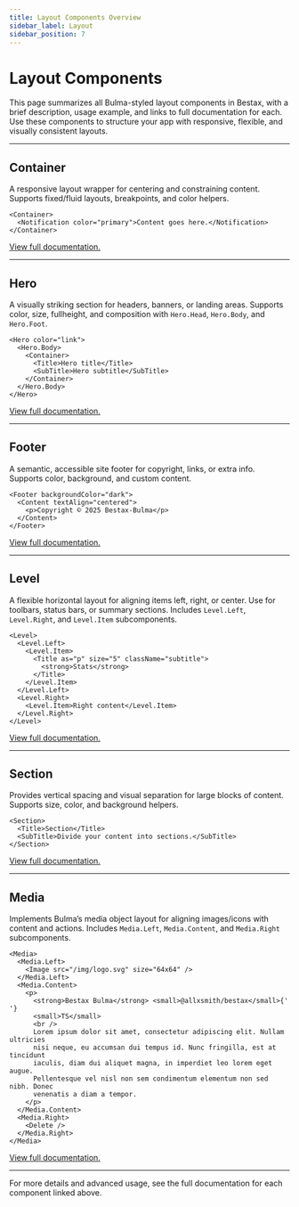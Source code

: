 ```yaml
---
title: Layout Components Overview
sidebar_label: Layout
sidebar_position: 7
---
```


# Layout Components

This page summarizes all Bulma-styled layout components in Bestax, with a brief description, usage example, and links to full documentation for each. Use these components to structure your app with responsive, flexible, and visually consistent layouts.

---

## Container

A responsive layout wrapper for centering and constraining content. Supports fixed/fluid layouts, breakpoints, and color helpers.

```tsx live
<Container>
  <Notification color="primary">Content goes here.</Notification>
</Container>
```

[View full documentation.](../api/layout/container)

---

## Hero

A visually striking section for headers, banners, or landing areas. Supports color, size, fullheight, and composition with `Hero.Head`, `Hero.Body`, and `Hero.Foot`.

```tsx live
<Hero color="link">
  <Hero.Body>
    <Container>
      <Title>Hero title</Title>
      <SubTitle>Hero subtitle</SubTitle>
    </Container>
  </Hero.Body>
</Hero>
```

[View full documentation.](../api/layout/hero)

---

## Footer

A semantic, accessible site footer for copyright, links, or extra info. Supports color, background, and custom content.

```tsx live
<Footer backgroundColor="dark">
  <Content textAlign="centered">
    <p>Copyright © 2025 Bestax-Bulma</p>
  </Content>
</Footer>
```

[View full documentation.](../api/layout/footer)

---

## Level

A flexible horizontal layout for aligning items left, right, or center. Use for toolbars, status bars, or summary sections. Includes `Level.Left`, `Level.Right`, and `Level.Item` subcomponents.

```tsx live
<Level>
  <Level.Left>
    <Level.Item>
      <Title as="p" size="5" className="subtitle">
        <strong>Stats</strong>
      </Title>
    </Level.Item>
  </Level.Left>
  <Level.Right>
    <Level.Item>Right content</Level.Item>
  </Level.Right>
</Level>
```

[View full documentation.](../api/layout/level)

---

## Section

Provides vertical spacing and visual separation for large blocks of content. Supports size, color, and background helpers.

```tsx live
<Section>
  <Title>Section</Title>
  <SubTitle>Divide your content into sections.</SubTitle>
</Section>
```

[View full documentation.](../api/layout/section)

---

## Media

Implements Bulma’s media object layout for aligning images/icons with content and actions. Includes `Media.Left`, `Media.Content`, and `Media.Right` subcomponents.

```tsx live
<Media>
  <Media.Left>
    <Image src="/img/logo.svg" size="64x64" />
  </Media.Left>
  <Media.Content>
    <p>
      <strong>Bestax Bulma</strong> <small>@allxsmith/bestax</small>{' '}
      <small>TS</small>
      <br />
      Lorem ipsum dolor sit amet, consectetur adipiscing elit. Nullam ultricies
      nisi neque, eu accumsan dui tempus id. Nunc fringilla, est at tincidunt
      iaculis, diam dui aliquet magna, in imperdiet leo lorem eget augue.
      Pellentesque vel nisl non sem condimentum elementum non sed nibh. Donec
      venenatis a diam a tempor.
    </p>
  </Media.Content>
  <Media.Right>
    <Delete />
  </Media.Right>
</Media>
```

[View full documentation.](../api/layout/media)

---

For more details and advanced usage, see the full documentation for each component linked above.
